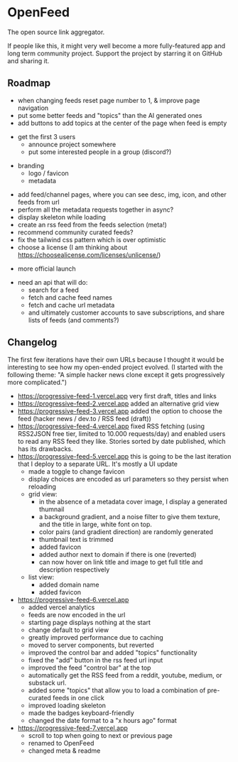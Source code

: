 # OpenFeed

The open source link aggregator.

If people like this, it might very well become a more fully-featured app and long term community project. Support the project by starring it on GitHub and sharing it.

## Roadmap 

- when changing feeds reset page number to 1, & improve page navigation
- put some better feeds and "topics" than the AI generated ones
- add buttons to add topics at the center of the page when feed is empty
<!--  -->
- get the first 3 users
  - announce project somewhere
  - put some interested people in a group (discord?)
<!--  -->
- branding
  - logo / favicon
  - metadata
<!--  -->
- add feed/channel pages, where you can see desc, img, icon, and other feeds from url
- perform all the metadata requests together in async?
- display skeleton while loading
- create an rss feed from the feeds selection (meta!)
- recommend community curated feeds?
- fix the tailwind css pattern which is over optimistic
- choose a license (I am thinking about https://choosealicense.com/licenses/unlicense/)
<!--  -->
- more official launch
<!--  -->
- need an api that will do: 
  - search for a feed
  - fetch and cache feed names
  - fetch and cache url metadata
  - and ultimately customer accounts to save subscriptions, and share lists of feeds (and comments?)

## Changelog

The first few iterations have their own URLs because I thought it would be interesting to see how my open-ended project evolved. (I started with the following theme: "A simple hacker news clone except it gets progressively more complicated.")

- https://progressive-feed-1.vercel.app very first draft, titles and links
- https://progressive-feed-2.vercel.app added an alternative grid view
- https://progressive-feed-3.vercel.app added the option to choose the feed (hacker news / dev.to / RSS feed (draft))
- https://progressive-feed-4.vercel.app fixed RSS fetching (using RSS2JSON free tier, limited to 10.000 requests/day) and enabled users to read any RSS feed they like. Stories sorted by date published, which has its drawbacks.
- https://progressive-feed-5.vercel.app this is going to be the last iteration that I deploy to a separate URL. It's mostly a UI update
  - made a toggle to change favicon
  - display choices are encoded as url parameters so they persist when reloading
  - grid view:
    - in the absence of a metadata cover image, I display a generated thumnail
    - a background gradient, and a noise filter to give them texture, and the title in large, white font on top.
    - color pairs (and gradient direction) are randomly generated
    - thumbnail text is trimmed 
    - added favicon
    - added author next to domain if there is one (reverted)
    - can now hover on link title and image to get full title and description respectively
  - list view:
    - added domain name
    - added favicon
- https://progressive-feed-6.vercel.app 
  - added vercel analytics 
  - feeds are now encoded in the url
  - starting page displays nothing at the start
  - change default to grid view
  - greatly improved performance due to caching 
  - moved to server components, but reverted
  - improved the control bar and added "topics" functionality
  - fixed the "add" button in the rss feed url input
  - improved the feed "control bar" at the top
  - automatically get the RSS feed from a reddit, youtube, medium, or substack url.
  - added some "topics" that allow you to load a combination of pre-curated feeds in one click
  - improved loading skeleton
  - made the badges keyboard-friendly
  - changed the date format to a "x hours ago" format
- https://progressive-feed-7.vercel.app 
  - scroll to top when going to next or previous page
  - renamed to OpenFeed
  - changed meta & readme
